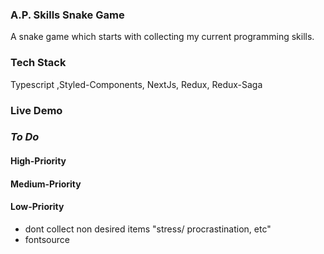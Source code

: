 ### A.P. Skills Snake Game

A snake game which starts with collecting my current programming skills.

### Tech Stack

Typescript ,Styled-Components, NextJs, Redux, Redux-Saga

### Live Demo

### _To Do_

#### High-Priority

#### Medium-Priority

#### Low-Priority
- dont collect non desired items "stress/ procrastination, etc"
- fontsource 
